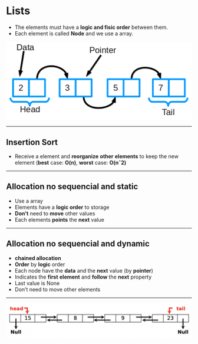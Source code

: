 # Lists

- The elements must have a **logic and fisic order** between them.
- Each element is called **Node** and we use a array.

![Exemplo lista](examples/list-example.png)

___

## Insertion Sort

- Receive a element and **reorganize** **other** **elements** to keep the new element (**best** case: **O(n)**, **worst** case: **O(nˆ2)**

___

## Allocation no sequencial and static

- Use a array
- Elements have a **logic order** to storage
- **Don’t** need to **move** other values
- Each elements **points** the **next** value

___

## Allocation no sequencial and dynamic

- **chained allocation**
- **Order** by **logic** order
- Each node have the **data** and the **next** value (by **pointer**)
- Indicates the **first** **element** and **follow** the **next** property
- Last value is None
- Don’t need to move other elements

___

![Exemplo lista](examples/list-dynamic-example.png)